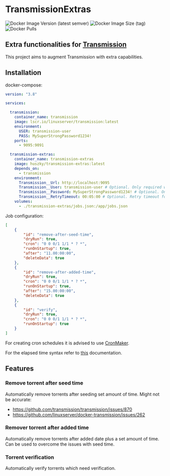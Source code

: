 # TransmissionExtras
![Docker Image Version (latest semver)](https://img.shields.io/docker/v/huszky/transmission-extras) ![Docker Image Size (tag)](https://img.shields.io/docker/image-size/huszky/transmission-extras/latest) ![Docker Pulls](https://img.shields.io/docker/pulls/huszky/transmission-extras)

## Extra functionalities for [Transmission](https://transmissionbt.com/)

This project aims to augment Transmission with extra capabilities.

## Installation

docker-compose:

```yml
version: "3.8"

services:

  transmission:
    container_name: transmission
    image: lscr.io/linuxserver/transmission:latest
    environment:
      USER: transmission-user
      PASS: MySuperStrongPassword1234!
    ports:
      - 9095:9091

  transmission-extras:
    container_name: transmission-extras
    image: huszky/transmission-extras:latest
    depends_on:
      - transmission
    environment:
      Transmission__Url: http://localhost:9095
      Transmission__User: transmission-user # Optional. Only required when authentication is enabled
      Transmission__Password: MySuperStrongPassword1234! # Optional. Only required when authentication is enabled
      Transmission__RetryTimeout: 00:05:00 # Optional. Retry timeout for failed jobs. Defaults to 1 minute
    volumes:
      - ./transmission-extras/jobs.json:/app/jobs.json
```

Job configuration:
```json
[
    {
        "id": "remove-after-seed-time",
        "dryRun": true,
        "cron": "0 0 0/1 1/1 * ? *",
        "runOnStartup": true,
        "after": "11.00:00:00",
        "deleteData": true
    },
    {
        "id": "remove-after-added-time",
        "dryRun": true,
        "cron": "0 0 0/1 1/1 * ? *",
        "runOnStartup": true,
        "after": "15.00:00:00",
        "deleteData": true
    },
    {
        "id": "verify",
        "dryRun": true,
        "cron": "0 0 0/1 1/1 * ? *",
        "runOnStartup": true
    }
]
```

For creating cron schedules it is advised to use [CronMaker](http://www.cronmaker.com/).

For the elapsed time syntax refer to [this](https://learn.microsoft.com/en-us/dotnet/api/system.timespan.parse) documentation.

## Features

### Remove torrent after seed time

Automatically remove torrents after seeding set amount of time. Might not be accurate:
- https://github.com/transmission/transmission/issues/870
- https://github.com/linuxserver/docker-transmission/issues/262

### Remover torrent after added time

Automatically remove torrents after added date plus a set amount of time. Can be used to overcome the issues with seed time.

### Torrent verification

Automatically verify torrents which need verification.
